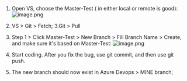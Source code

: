 1. Open VS, choose the Master-Test ( in either local or remote is good): 
![image.png](/.attachments/image-5acd2bae-6bd3-4061-be44-cb9bbb66998b.png)

2. VS > Git > Fetch;
3.Git > Pull

4. Step 1 > Click Master-Test > New Branch > Fill Branch Name > Create, and make sure it's based on Master-Test:
![image.png](/.attachments/image-ec904785-9ff7-40bf-baf6-1082629faa32.png)


5. Start coding. After you fix the bug, use git commit, and then use git push.
6. The new branch should now exist in Azure Devops > MINE branch;